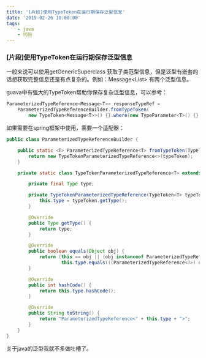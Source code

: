 ```yaml
---
title: '[片段]使用TypeToken在运行期保存泛型信息'
date: '2019-02-26 10:00:00'
tags:
    - java
    - 代码
---
```


### [片段]使用TypeToken在运行期保存泛型信息



一般来说可以使用getGenericSuperclass 获取子类范型信息，但是泛型有嵌套的话想获取完整信息还是有点复杂的。例如：Message<List<T>> 有两个泛型信息。

guava中有强大的TypeToken帮助你保存复杂泛型信息，可以参考：

```java
ParameterizedTypeReference<Message<T>> responseTypeRef = 
	ParameterizedTypeReferenceBuilder.fromTypeToken(
        new TypeToken<Message<T>>() {}.where(new TypeParameter<T>() {}, new TypeToken<List<OrgSugVOV1>>() {}));
```

如果需要在spring框架中使用，需要一个适配器：

```java
public class ParameterizedTypeReferenceBuilder {

    public static <T> ParameterizedTypeReference<T> fromTypeToken(TypeToken<T> typeToken) {
        return new TypeTokenParameterizedTypeReference<>(typeToken);
    }

    private static class TypeTokenParameterizedTypeReference<T> extends ParameterizedTypeReference<T> {

        private final Type type;

        private TypeTokenParameterizedTypeReference(TypeToken<T> typeToken) {
            this.type = typeToken.getType();
        }

        @Override
        public Type getType() {
            return type;
        }

        @Override
        public boolean equals(Object obj) {
            return (this == obj || (obj instanceof ParameterizedTypeReference &&
                    this.type.equals(((ParameterizedTypeReference<?>) obj).getType())));
        }

        @Override
        public int hashCode() {
            return this.type.hashCode();
        }

        @Override
        public String toString() {
            return "ParameterizedTypeReference<" + this.type + ">";
        }
    }
}
```

关于java的泛型我就不多做吐槽了。